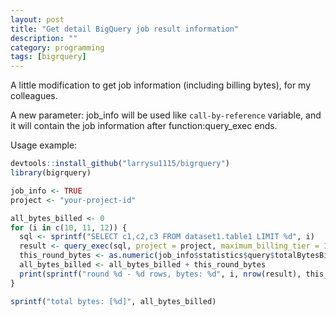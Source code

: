 ```yaml
---
layout: post
title: "Get detail BigQuery job result information"
description: ""
category: programming
tags: [bigrquery]
---
```


A little modification to get job information (including billing bytes), for my colleagues.

A new parameter: job_info will be used like `call-by-reference` variable, and it will contain the job information after function:query_exec ends.

Usage example:

~~~R
devtools::install_github("larrysu1115/bigrquery")
library(bigrquery)

job_info <- TRUE
project <- "your-project-id"

all_bytes_billed <- 0
for (i in c(10, 11, 12)) {
  sql <- sprintf("SELECT c1,c2,c3 FROM dataset1.table1 LIMIT %d", i)
  result <- query_exec(sql, project = project, maximum_billing_tier = 3, job_info = job_info)
  this_round_bytes <- as.numeric(job_info$statistics$query$totalBytesBilled)
  all_bytes_billed <- all_bytes_billed + this_round_bytes
  print(sprintf("round %d - %d rows, bytes: %d", i, nrow(result), this_round_bytes))
}

sprintf("total bytes: [%d]", all_bytes_billed)
~~~
